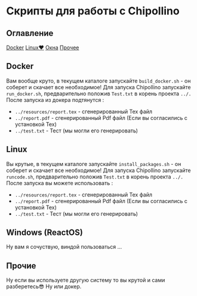# Скрипты для работы с Chipollino
## Оглавление
[Docker](#Docker)
[Linux♥](#Linux)
[Окна](#Windows)
[Прочее](#Other)
## Docker <a name="Docker"></a> 
Вам вообще круто, в текущем каталоге запускайте ```build_docker.sh``` - он соберет и скачает все необходимое!
Для запуска Chipollino запускайте ```run_docker.sh```, предварительно положив ```Test.txt``` в корень проекта ```../.```
После запуска из докера подтянутся :
* ```../resources/report.tex``` -  сгенерированный Tex файл
* ```../report.pdf``` -  сгенерированный Pdf файл (Если вы согласились с установкой Tex)
* ```../test.txt``` -  Тест (мы могли его генерировать)

## Linux <a name="Linux"></a> 
Вы  крутые, в текущем каталоге запускайте ```install_packages.sh``` - он соберет и скачает все необходимое!
Для запуска Chipollino запускайте ```runcode.sh```, предварительно положив ```Test.txt``` в корень проекта ```../.```
После запуска вы можете использовать :
* ```../resources/report.tex``` -  сгенерированный Tex файл
* ```../report.pdf``` -  сгенерированный Pdf файл (Если вы согласились с установкой Tex)
* ```../test.txt``` -  Тест (мы могли его генерировать)
## Windows (ReactOS) <a name="Windows"></a> 
Ну вам я сочуствую, виндой пользоваться ...
## Прочие  <a name="Other"></a> 
Ну если вы используете другую систему то вы крутой и сами разберетесь😎 Ну или докер.
